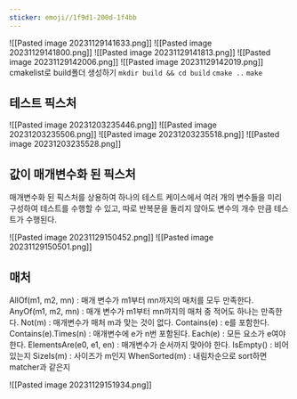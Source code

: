 ```yaml
---
sticker: emoji//1f9d1-200d-1f4bb
---
```

![[Pasted image 20231129141633.png]]
![[Pasted image 20231129141800.png]]
![[Pasted image 20231129141813.png]]
![[Pasted image 20231129142006.png]]
![[Pasted image 20231129142019.png]]
cmakelist로 build폴더 생성하기
`mkdir build && cd build`
`cmake ..`
`make`

## 테스트 픽스처
![[Pasted image 20231203235446.png]]
![[Pasted image 20231203235506.png]]
![[Pasted image 20231203235518.png]]
![[Pasted image 20231203235528.png]]

## 값이 매개변수화 된 픽스처
매개변수화 된 픽스처를 상용하여 하나의 테스트 케이스에서 여러 개의 변수들을 미리 구성하여 테스트를 수행할 수 있고, 따로 반복문을 돌리지 않아도 변수의 개수 만큼 테스트가 수행된다.

![[Pasted image 20231129150452.png]]
![[Pasted image 20231129150501.png]]

## 매처
AllOf(m1, m2, mn) : 매개 변수가 m1부터 mn까지의 매처를 모두 만족한다.
AnyOf(m1, m2, mn) : 매개 변수가 m1부터 mn까지의 매처 중 적어도 하나는 만족한다.
Not(m) : 매개변수가 매처 m과 맞는 것이 없다.
Contains(e) : e를 포함한다.
Contains(e).Times(n) : 매개변수에 e가 n번 포함된다.
Each(e) : 모든 요소가 e여야 한다.
ElementsAre(e0, e1, en) : 매개변수가 순서까지 맞아야 한다.
IsEmpty() : 비어있는지
SizeIs(m) : 사이즈가 m인지
WhenSorted(m) : 내림차순으로 sort하면 matcher과 같은지

![[Pasted image 20231129151934.png]]





